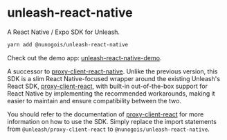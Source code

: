# unleash-react-native

A React Native / Expo SDK for Unleash.

```sh
yarn add @nunogois/unleash-react-native
```

Check out the demo app: [unleash-react-native-demo](https://github.com/nunogois/unleash-react-native-demo).

A successor to [proxy-client-react-native](https://github.com/nunogois/proxy-client-react-native). Unlike the previous version, this SDK is a slim React Native-focused wrapper around the existing Unleash's React SDK, [proxy-client-react](https://github.com/Unleash/proxy-client-react), with built-in out-of-the-box support for React Native by implementing the recommended workarounds, making it easier to maintain and ensure compatibility between the two.

You should refer to the documentation of [proxy-client-react](https://github.com/Unleash/proxy-client-react) for more information on how to use the SDK. Simply replace the import statements from `@unleash/proxy-client-react` to `@nunogois/unleash-react-native`.
